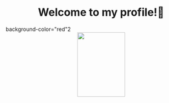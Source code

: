### <h1 align="center"> Welcome to my profile!👋
<div> background-color="red"2</div>
<div id="header" align="center" background-color="red" >
  <img src="https://media3.giphy.com/media/3o7qDPxorBbvpB1Pby/giphy.gif?cid=ecf05e47x18wdlgnp435uvz4ob9addgenvz3d2enrfgtb744&rid=giphy.gif&ct=g" width="50%" height="170"/>
</div>
  
<!--
**Exooo1/Exooo1** is a ✨ _special_ ✨ repository because its `README.md` (this file) appears on your GitHub profile.

Here are some ideas to get you started:

- 🔭 I’m currently working on ...
- 🌱 I’m currently learning ...
- 👯 I’m looking to collaborate on ...
- 🤔 I’m looking for help with ...
- 💬 Ask me about ...
- 📫 How to reach me: ...
- 😄 Pronouns: ...
- ⚡ Fun fact: ...
-->
